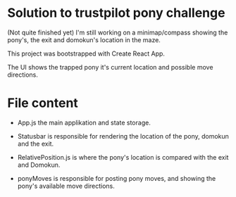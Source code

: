 # Solution to trustpilot pony challenge 
(Not quite finished yet)
I'm still working on a minimap/compass showing the pony's, the exit and domokun's location in the maze.

This project was bootstrapped with Create React App.

The UI shows the trapped pony it's  current location and possible move directions.

# File content

- App.js the main applikation and state storage.

- Statusbar is responsible for rendering the location of the pony, domokun and the exit.

- RelativePosition.js is where the pony's location is compared with the exit and Domokun. 

- ponyMoves is responsible for posting pony moves, and showing the pony's available move directions.
